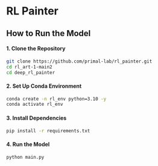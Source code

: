 # RL Painter

## How to Run the Model

#### 1. Clone the Repository
```bash
git clone https://github.com/primal-lab/rl_painter.git
cd rl_art-1-main2
cd deep_rl_painter
```
#### 2. Set Up Conda Environment
```bash
conda create -n rl_env python=3.10 -y
conda activate rl_env
```
#### 3. Install Dependencies
```bash
pip install -r requirements.txt
```
#### 4. Run the Model
```bash 
python main.py
```